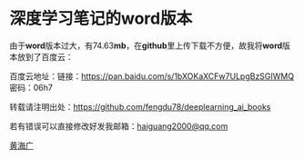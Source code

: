 # 深度学习笔记的word版本

由于**word**版本过大，有74.63**mb**，在**github**里上传下载不方便，故我将**word**版本放到了百度云：

百度云地址：链接：https://pan.baidu.com/s/1bXOKaXCFw7ULpgBzSGIWMQ 密码：06h7

转载请注明出处：https://github.com/fengdu78/deeplearning_ai_books

若有错误可以直接修改好发我邮箱：haiguang2000@qq.com

[黄海广](https://www.zhihu.com/people/fengdu78/activities)